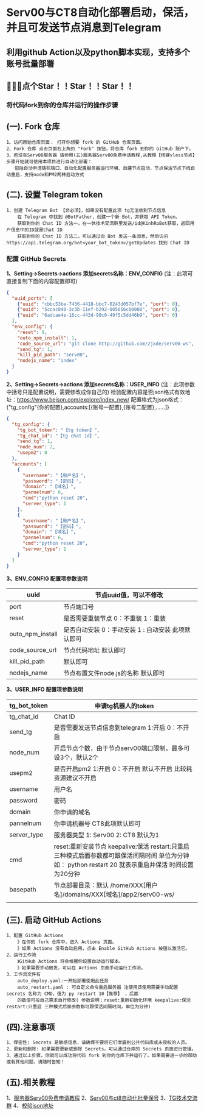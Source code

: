 # Serv00与CT8自动化部署启动，保活，并且可发送节点消息到Telegram

## 利用github Action以及python脚本实现，支持多个账号批量部署

## 🙏🙏🙏点个Star！！Star！！Star！！

###  将代码fork到你的仓库并运行的操作步骤

## (一). Fork 仓库

```
1、访问原始仓库页面： 打开你想要 fork 的 GitHub 仓库页面。
2、Fork 仓库 点击页面右上角的 "Fork" 按钮，将仓库 fork 到你的 GitHub 账户下。
3、若没有Serv00服务器 请参照(五)服务器Serv00免费申请教程,从教程【搭建vless节点】步骤开始就可使用本项目进行自动化部署：
   包括自动申请随机端口、自动化配置服务器运行环境、自建节点启动，节点保活节点下线自动重启，支持node和PM2两种启动方式
```

## (二). 设置 Telegram token

```
1、创建 Telegram Bot 【非必须】，如果没有配置此项 tg无法收到节点信息
    在 Telegram 中找到 @BotFather，创建一个新 Bot，并获取 API Token。 
    获取到你的 Chat ID 方法一，在一休技术交流群里发送/id@KinhRoBot获取，返回用户信息中的ID就是Chat ID
    获取到你的 Chat ID 方法二，可以通过向 Bot 发送一条消息，然后访问 https://api.telegram.org/bot<your_bot_token>/getUpdates 找到 Chat ID
```

### 配置 GitHub Secrets

**1、Setting->Secrets->actions 添加secrets名称：ENV_CONFIG**
    (注：此项可直接复制下面的内容配置即可)
```json
{
  "uuid_ports": [
    {"uuid": "cbbc53be-7436-4418-bbc7-0243d057bf7e", "port": 0},
    {"uuid": "5ccac840-3c3b-11ef-b292-005056c00008", "port": 0},
    {"uuid": "6adcae4e-16cc-443d-98c0-49f5c5dd46b9", "port": 0}
  ],
  "env_config": {
    "reset": 0,
    "outo_npm_install": 1,
    "code_source_url": "git clone http://github.com/zjxde/serv00-ws",
    "send_tg": 1,
    "kill_pid_path": "serv00",
    "nodejs_name": "index"
  }
}
```

**2、Setting->Secrets->actions 添加secrets名称：USER_INFO**
(注：此项参数中括号只是配置说明，需要修改成你自己的)
检验配置内容是否json格式有效地址：https://www.bejson.com/explore/index_new/
配置格式为json格式：{"tg_config"{你的配置},accounts:[{账号一配置},{账号二配置},......]}

```json
{
  "tg_config": {
    "tg_bot_token": "【tg token】",
    "tg_chat_id": "【tg chat id】",
    "send_tg": 1,
    "node_num": 2,
    "usepm2": 0
  },
  "accounts": [
    {
      "username": "【用户名】",
      "password": "【密码】",
      "domain": "【域名】",
      "pannelnum": 6,
      "cmd":"python reset 20",
      "server_type": 1
    },
    {
      "username": "【用户名】",
      "password": "【密码】",
      "domain": "【域名】",
      "pannelnum": 6,
      "cmd":"python reset 20",
      "server_type": 1
    }
  ]
}

```

**3、ENV_CONFIG 配置项参数说明**

|uuid|节点uuid值，可以不修改|
|--|--|
|port|节点端口号|
|reset|是否需要重装节点 0：不重装 1：重装 |
|outo_npm_install|是否自动安装 0：手动安装 1 : 自动安装 此项默认即可|
|code_source_url|节点代码地址 默认即可|
|kill_pid_path|默认即可|
|nodejs_name|节点布置文件node.js的名称 默认即可|

**3、USER_INFO 配置项参数说明**

|tg_bot_token|申请tg机器人的token|
|--|--|
|tg_chat_id|Chat ID|
|send_tg|是否需要发送节点信息到telegram 1:开启 0：不开启|
|node_num|开启节点个数，由于节点serv00端口限制，最多可设3个，默认2个|
|usepm2|是否开启pm2 1:开启 0：不开启 默认不开启 比较耗资源建议不开启|
|username|用户名|
|password|密码|
|domain|你申请的域名|
|pannelnum|你申请机器号 CT8此项默认即可|
|server_type|服务器类型 1: Serv00  2: CT8  默认为1 |
|cmd|reset:重新安装节点  keepalive:保活 restart:只重启 三种模式后面参数都可跟保活间隔时间 单位为分钟 如： python restart 20 就表示重启并保活 时间设置为20分钟|
|basepath|节点部署目录：默认 /home/XXX[用户名]/domains/XXX[域名]/app2/serv00-ws/|
|||

## (三). 启动 GitHub Actions

```
1、配置 GitHub Actions
    》在你的 fork 仓库中，进入 Actions 页面。
    》如果 Actions 没有自动启用，点击 Enable GitHub Actions 按钮以激活它。
2、运行工作流 
    》GitHub Actions 将会根据你设置自动运行脚本。
    》如果需要手动触发，可以在 Actions 页面手动运行工作流。
3、工作流文件有 
    auto_deploy.yaml:一开始部署使用此任务
    auto_restart.yaml : 可自定义命令重启服务器 注使用该使用需要手动配置 secrets 名称为 CMD，值为 py restart 10【推荐】 ，后面
    的数值可按自己需求自行修改( 参数说明：reset:重新初始化环境 keepalive:保活 restart:只重启 三种模式后面参数都可跟保活间隔时间，单位为分钟)
```

## (四).注意事项

```
1、保密性: Secrets 是敏感信息，请确保不要将它们泄露到公共代码库或未授权的人员。
2、更新和删除: 如果需要更新或删除 Secrets，可以通过仓库的 Secrets 页面进行管理。
3、通过以上步骤，你就可以成功将代码 fork 到你的仓库下并运行了。如果需要进一步的帮助或有其他问题，请随时告知！
```

## (五).相关教程

1、[服务器Serv00免费申请教程](https://blog.yixiu.us.kg/posts/gratis/freevpsandvless/)
2、[Serv00与ct8自动化批量保号](https://github.com/yixiu001/serv00-login)
3、[TG技术交流群](https://t.me/yxjsjl)
4、[校验json地址](https://www.bejson.com/explore/index_new/)
